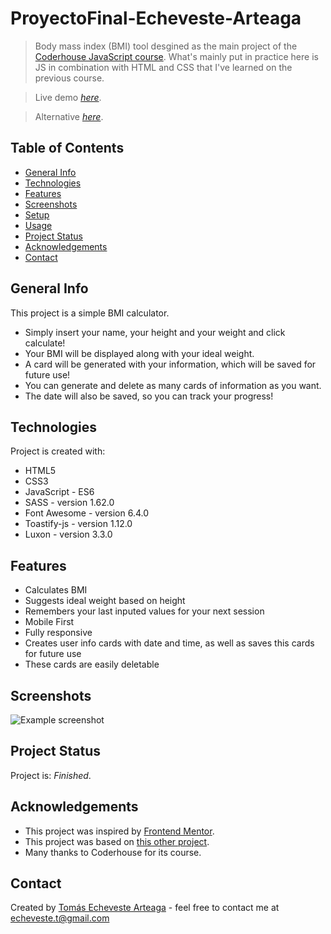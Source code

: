 # ProyectoFinal-Echeveste-Arteaga
> Body mass index (BMI) tool desgined as the main project of the <a href="https://www.coderhouse.com/collections/categoria-programacion-y-desarrollo/products/javascript" target="_blank" rel="noopener">Coderhouse JavaScript course</a>. What's mainly put in practice here is JS in combination with HTML and CSS that I've learned on the previous course.

> Live demo [_here_](https://bmi-calculator-faradar.vercel.app/).

> Alternative [_here_](https://faradar.github.io/ProyectoFinal-Echeveste-Arteaga/).


## Table of Contents
* [General Info](#general-info)
* [Technologies](#technologies)
* [Features](#features)
* [Screenshots](#screenshots)
* [Setup](#setup)
* [Usage](#usage)
* [Project Status](#project-status)
* [Acknowledgements](#acknowledgements)
* [Contact](#contact)
<!-- * [License](#license) -->


## General Info
This project is a simple BMI calculator.
- Simply insert your name, your height and your weight and click calculate!
- Your BMI will be displayed along with your ideal weight.
- A card will be generated with your information, which will be saved for future use!
- You can generate and delete as many cards of information as you want.
- The date will also be saved, so you can track your progress!


## Technologies
Project is created with:
- HTML5
- CSS3
- JavaScript - ES6
- SASS - version 1.62.0
- Font Awesome - version 6.4.0
- Toastify-js - version 1.12.0
- Luxon - version 3.3.0


## Features
- Calculates BMI
- Suggests ideal weight based on height
- Remembers your last inputed values for your next session
- Mobile First
- Fully responsive
- Creates user info cards with date and time, as well as saves this cards for future use
- These cards are easily deletable


## Screenshots
![Example screenshot](https://i.imgur.com/TuHccC9.png)
<!-- If you have screenshots you'd like to share, include them here. -->


## Project Status
Project is: _Finished_.


## Acknowledgements
- This project was inspired by <a href="https://www.frontendmentor.io/challenges/body-mass-index-calculator-brrBkfSz1T" target="_blank" rel="noopener">Frontend Mentor</a>.
- This project was based on <a href="https://jo-cloud85.github.io/body-mass-index-calculator/" target="_blank" rel="noopener">this other project</a>.
- Many thanks to Coderhouse for its course.


## Contact
Created by <a href="https://github.com/faradar" target="_blank" rel="noopener">Tomás Echeveste Arteaga</a> - feel free to contact me at <echeveste.t@gmail.com>